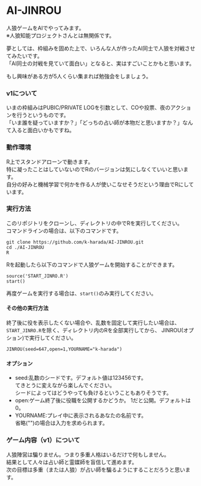 # AI-JINROU

人狼ゲームをAIでやってみます。  
※人狼知能プロジェクトさんとは無関係です。


夢としては、枠組みを固めた上で、いろんな人が作ったAI同士で人狼を対戦させてみたいです。  
「AI同士の対戦を見ていて面白い」となると、実はすごいことかもと思います。

もし興味がある方が5人くらい集まれば勉強会をしましょう。


### v1について

いまの枠組みはPUBIC/PRIVATE LOGを引数として、COや投票、夜のアクションを行うというものです。  
「いま誰を疑っていますか？」「どっちの占い師が本物だと思いますか？」なんて入ると面白いかもですね。


### 動作環境

R上でスタンドアローンで動きます。  
特に凝ったことはしていないのでRのバージョンは気にしなくていいと思います。  
自分の好みと機械学習で何かを作る人が使いこなせそうだという理由でRにしています。


### 実行方法

このリポジトリをクローンし、ディレクトリの中でRを実行してください。  
コマンドラインの場合は、以下のコマンドです。

```
git clone https://github.com/k-harada/AI-JINROU.git
cd ./AI-JINROU
R
```

Rを起動したら以下のコマンドで人狼ゲームを開始することができます。

```
source('START_JINRO.R')
start()
```

再度ゲームを実行する場合は、`start()`のみ実行してください。



#### その他の実行方法

終了後に役を表示したくない場合や、乱数を固定して実行したい場合は、
`START_JINRO.R`を除く、ディレクトリ内のRを全部実行してから、
JINROU(オプション)で実行してください。

```
JINROU(seed=647,open=1,YOURNAME="k-harada")
```

#### オプション

* seed:乱数のシードです。デフォルト値は123456です。  
  てきとうに変えながら楽しんでください。  
  シードによってはどうやっても負けるということもありそうです。
* open:ゲーム終了後に役職を公開するかどうか。
  1だと公開。デフォルトは0。
* YOURNAME:プレイ中に表示されるあなたの名前です。  
省略("")の場合は入力を求められます。  


### ゲーム内容（v1）について

人狼陣営は騙りません。つまり多重人格はいるだけで何もしません。  
結果として人々は占い師と霊媒師を盲信して進めます。  
次の目標は多重（または人狼）が占い師を騙るようにすることだろうと思います。
